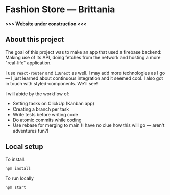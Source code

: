 # Fashion Store — Brittania

**>>> Website under construction <<<**

## About this project

The goal of this project was to make an app that used a firebase backend: Making use of its API, doing fetches from the network and hosting a more "real-life" application.

I use `react-router` and `i18next` as well. I may add more technologies as I go — I just learned about continuous integration and it seemed cool. I also got in touch with styled-components. We'll see!

I will abide by the workflow of:

- Setting tasks on ClickUp (Kanban app)
- Creating a branch per task
- Write tests before writing code
- Do atomic commits while coding
- Use rebase for merging to main (I have no clue how this will go — aren't adventures fun?)

## Local setup

To install:

```bash
npm install
```

To run locally

```bash
npm start
```
